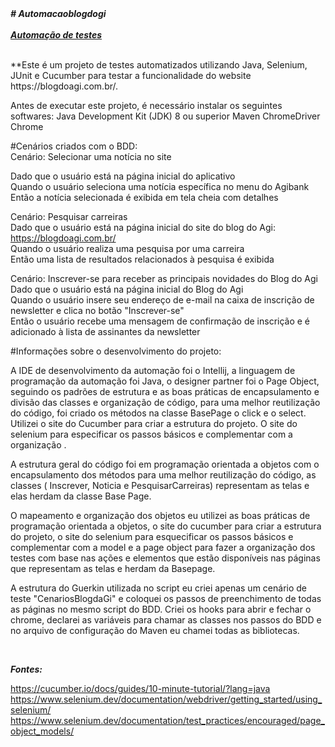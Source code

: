 
<html> 
<head>
<b><i># Automacaoblogdogi<br> </b> </i>  <br> 
<i><b><u>Automação de testes</u></b></i>
</head> <br>
<body> 
  <br>
<p>
**Este é um projeto de testes automatizados utilizando Java, Selenium, JUnit e Cucumber para testar a funcionalidade do  website https://blogdoagi.com.br/.

Antes de executar este projeto, é necessário instalar os seguintes softwares:
Java Development Kit (JDK) 8 ou superior
Maven
ChromeDriver
Chrome

#Cenários criados com o BDD:  <br> 
Cenário: Selecionar uma notícia no site  <br> 

Dado que o usuário está na página inicial do aplicativo  <br> 
Quando o usuário seleciona uma notícia específica no menu do Agibank <br> 
Então a notícia selecionada é exibida em tela cheia com detalhes <br> 

Cenário: Pesquisar carreiras <br> 
Dado que o usuário está na página inicial do site do blog do Agi: https://blogdoagi.com.br/ <br> 
Quando o usuário realiza uma pesquisa por uma carreira  <br> 
Então uma lista de resultados relacionados à pesquisa é exibida <br> 


Cenário: Inscrever-se para receber as principais novidades do Blog do Agi <br> 
Dado que o usuário está na página inicial do Blog do Agi <br> 
Quando o usuário insere seu endereço de e-mail na caixa de inscrição de newsletter e clica no botão "Inscrever-se" <br> 
Então o usuário recebe uma mensagem de confirmação de inscrição e é adicionado à lista de assinantes da newsletter <br> 

#Informações sobre o desenvolvimento do projeto: <br> 

 A IDE de desenvolvimento da automação foi o Intellij, a linguagem de programação da automação foi Java, o designer partner foi
o Page Object, seguindo os padrões de estrutura e as boas práticas de encapsulamento e divisão das classes e organização de código,
para uma melhor reutilização do código, foi criado os  métodos na classe BasePage o click e o select. Utilizei o site do Cucumber para criar a estrutura do projeto. O site do selenium para especificar os passos básicos e complementar com a organização .</p>
A estrutura geral do código foi em programação orientada a objetos com o encapsulamento dos métodos para uma melhor reutilização do código, as classes (  Inscrever, Noticia e PesquisarCarreiras) representam as telas e elas herdam da classe Base Page.
<p> O mapeamento e organização dos objetos eu utilizei as boas práticas de programação orientada a objetos, o site do cucumber para criar a estrutura do projeto, o site do selenium para esquecificar os passos básicos e complementar com a model e a page object para fazer a organização dos testes com base nas ações e elementos que estão disponíveis nas páginas que representam as telas e herdam da Basepage.</p>
<p> A estrutura do Guerkin utilizada no script eu criei apenas um cenário de teste "CenariosBlogdaGi" e coloquei os passos de preenchimento de todas as páginas no mesmo script do BDD. Criei os hooks para abrir e fechar o chrome, declarei as variáveis para chamar as classes nos passos do BDD e no arquivo de configuração do Maven eu chamei todas as bibliotecas.</p> <br>
</body>


<b><i>Fontes:</b></i>

https://cucumber.io/docs/guides/10-minute-tutorial/?lang=java <br>
https://www.selenium.dev/documentation/webdriver/getting_started/using_selenium/
https://www.selenium.dev/documentation/test_practices/encouraged/page_object_models/
</html>

